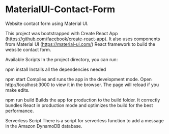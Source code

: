 # MaterialUI-Contact-Form
Website contact form using Material UI.

This project was bootstrapped with Create React App (https://github.com/facebook/create-react-app). 
It also uses components from Material UI (https://material-ui.com/) React framework to build the website contact form.

Available Scripts
In the project directory, you can run:

npm install
Installs all the dependencies needed

npm start
Compiles and runs the app in the development mode.
Open http://localhost:3000 to view it in the browser.
The page will reload if you make edits.

npm run build
Builds the app for production to the build folder.
It correctly bundles React in production mode and optimizes the build for the best performance.

Serverless Script
There is a script for serverless function to add a message in the Amazon DynamoDB database. 

